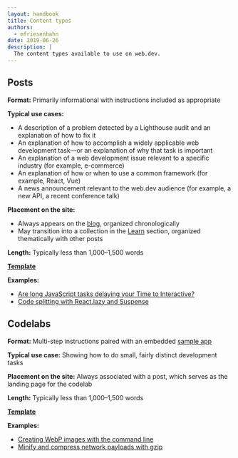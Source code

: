 ```yaml
---
layout: handbook
title: Content types
authors:
  - mfriesenhahn
date: 2019-06-26
description: |
  The content types available to use on web.dev.
---
```


## Posts
**Format:** Primarily informational with instructions included as appropriate

**Typical use cases:**
* A description of a problem detected by a Lighthouse audit and an explanation of how to fix it
* An explanation of how to accomplish a widely applicable web development task—or an explanation of why that task is important
* An explanation of a web development issue relevant to a specific industry (for example, e-commerce)
* An explanation of how or when to use a common framework (for example, React, Vue)
* A news announcement relevant to the web.dev audience (for example, a new API, a recent conference talk)

**Placement on the site:**
* Always appears on the [blog](/blog), organized chronologically
* May transition into a collection in the [Learn](/learn) section, organized thematically with other posts

**Length:** Typically less than 1,000–1,500 words

**[Template](https://github.com/GoogleChrome/web.dev/tree/master/src/site/_drafts/_template-post)**

**Examples:**
* [Are long JavaScript tasks delaying your Time to Interactive?](/long-tasks-devtools)
* [Code splitting with React.lazy and Suspense](/code-splitting-suspense)

## Codelabs
**Format:** Multi-step instructions paired with an embedded [sample app](/handbook/markup-sample-app)

**Typical use case:** Showing how to do small, fairly distinct development tasks

**Placement on the site:** Always associated with a post, which serves as the landing page for the codelab

**Length:** Typically less than 1,000–1,500 words

**[Template](https://github.com/GoogleChrome/web.dev/tree/master/src/site/_drafts/_template-codelab)**

**Examples:**
* [Creating WebP images with the command line](/codelab-serve-images-webp)
* [Minify and compress network payloads with gzip](/reduce-network-payloads-using-text-compression)
